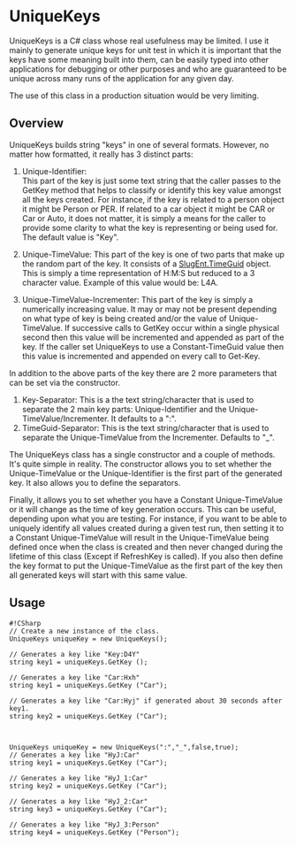 # UniqueKeys

UniqueKeys is a C# class whose real usefulness may be limited.  I use it mainly to generate unique keys for unit test in which it 
is important that the keys have some meaning built into them, can be easily typed into other applications for debugging or other
purposes and who are guaranteed to be unique across many runs of the application for any given day.

The use of this class in a production situation would be very limiting.

## Overview
UniqueKeys builds string "keys" in one of several formats.  However, no matter how formatted, it really has 3 distinct parts:
1. Unique-Identifier:  
   This part of the key is just some text string that the caller passes to the GetKey method that helps to classify or identify this 
   key value amongst all the keys created.  For instance, if the key is related to a person object it might be Person or PER.  If 
   related to a car object it might be CAR or Car or Auto, it does not matter, it is simply a means for the caller to provide some
   clarity to what the key is representing or being used for.  The default value is "Key".

2. Unique-TimeValue:
   This part of the key is one of two parts that make up the random part of the key.  It consists of a [SlugEnt.TimeGuid](https://bitbucket.org/wshpersonal/timeguid/src/develop/) object.  
   This is simply a time representation of H:M:S but reduced to a 3 character value.  Example of this value would be:  L4A.

3. Unique-TimeValue-Incrementer:
   This part of the key is simply a numerically increasing value.  It may or may not be present depending on what type of key is 
   being created and/or the value of Unique-TimeValue.  If successive calls to GetKey occur within a single physical second then this 
   value will be incremented and appended as part of the key. If the caller set UniqueKeys to use a Constant-TimeGuid value then this
   value is incremented and appended on every call to Get-Key.

In addition to the above parts of the key there are 2 more parameters that can be set via the constructor.
1. Key-Separator:
   This is a the text string/character that is used to separate the 2 main key parts:  Unique-Identifier and the
   Unique-TimeValue/Incrementer.  It defaults to a ":".
2. TimeGuid-Separator:
   This is the text string/character that is used to separate the Unique-TimeValue from the Incrementer.  Defaults to "_".


The UniqueKeys class has a single constructor and a couple of methods.  It's quite simple in reality.
The constructor allows you to set whether the Unique-TimeValue or the Unique-Identifier is the first part of the generated key.
It also allows you to define the separators.

Finally, it allows you to set whether you have a Constant Unique-TimeValue or it will change as the time of key generation occurs.
This can be useful, depending upon what you are testing.  For instance, if you want to be able to uniquely identify all values created
during a given test run, then setting it to a Constant Unique-TimeValue will result in the Unique-TimeValue being defined once when the 
class is created and then never changed during the lifetime of this class (Except if RefreshKey is called).  If you also then define the key
format to put the Unique-TimeValue as the first part of the key then all generated keys will start with this same value.  


## Usage

```
#!CSharp
// Create a new instance of the class.  
UniqueKeys uniqueKey = new UniqueKeys();

// Generates a key like "Key:D4Y"
string key1 = uniqueKeys.GetKey ();

// Generates a key like "Car:Hxh"
string key1 = uniqueKeys.GetKey ("Car");

// Generates a key like "Car:Hyj" if generated about 30 seconds after key1.
string key2 = uniqueKeys.GetKey ("Car");



UniqueKeys uniqueKey = new UniqueKeys(":","_",false,true);
// Generates a key like "HyJ:Car"
string key1 = uniqueKeys.GetKey ("Car");

// Generates a key like "HyJ_1:Car"
string key2 = uniqueKeys.GetKey ("Car");

// Generates a key like "HyJ_2:Car"
string key3 = uniqueKeys.GetKey ("Car");

// Generates a key like "HyJ_3:Person"
string key4 = uniqueKeys.GetKey ("Person");


```


